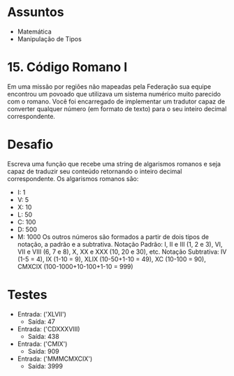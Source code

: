 # Assuntos
- Matemática
- Manipulação de Tipos

# 15. Código Romano I
Em uma missão por regiões não mapeadas pela Federação sua equipe encontrou um povoado que utilizava um sistema numérico muito parecido com o romano.
Você foi encarregado de implementar um tradutor capaz de converter qualquer número (em formato de texto) para o seu inteiro decimal correspondente.

# Desafio
Escreva uma função que recebe uma string de algarismos romanos e seja capaz de traduzir seu conteúdo retornando o inteiro decimal correspondente.
Os algarismos romanos são:
- I: 1
- V: 5
- X: 10
- L: 50
- C: 100
- D: 500
- M: 1000
Os outros números são formados a partir de dois tipos de notação, a padrão e a subtrativa.
Notação Padrão: I, II e III (1, 2 e 3), VI, VII e VIII (6, 7 e 8), X, XX e XXX (10, 20 e 30), etc.
Notação Subtrativa: IV (1-5 = 4), IX (1-10 = 9), XLIX (10-50+1-10 = 49), XC (10-100 = 90), CMXCIX (100-1000+10-100+1-10 = 999)

# Testes
- Entrada: ('XLVII')
  - Saída: 47
- Entrada: ('CDXXXVIII)
  - Saída: 438
- Entrada: ('CMIX')
  - Saída: 909
- Entrada: ('MMMCMXCIX')
  - Saída: 3999